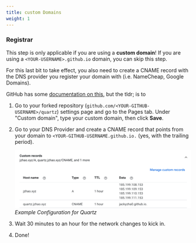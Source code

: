 ```yaml
---
title: custom Domains
weight: 1
---
```


### Registrar

This step is only applicable if you are using a **custom domain**! If you are using a `<YOUR-USERNAME>.github.io` domain, you can skip this step.

For this last bit to take effect, you also need to create a CNAME record with the DNS provider you register your domain with (i.e. NameCheap, Google Domains).

GitHub has some [documentation on this](https://docs.github.com/en/pages/configuring-a-custom-domain-for-your-github-pages-site/managing-a-custom-domain-for-your-github-pages-site), but the tldr; is to

1. Go to your forked repository (`github.com/<YOUR-GITHUB-USERNAME>/quartz`) settings page and go to the Pages tab. Under "Custom domain", type your custom domain, then click **Save**.

1. Go to your DNS Provider and create a CNAME record that points from your domain to `<YOUR-GITHUB-USERNAME.github.io.` (yes, with the trailing period).
   
   ![Example Configuration for Quartz](/notes/images/google-domains.png)*Example Configuration for Quartz*

1. Wait 30 minutes to an hour for the network changes to kick in.

1. Done!
